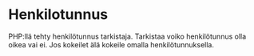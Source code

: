 # Henkilotunnus

PHP:llä tehty henkilötunnus tarkistaja. Tarkistaa voiko henkilötunnus olla oikea vai ei. Jos kokeilet älä kokeile omalla henkilötunnuksella. 
